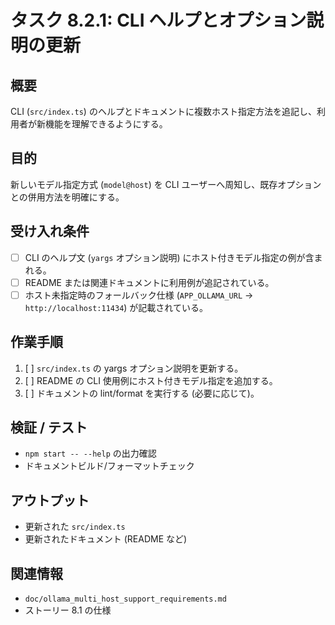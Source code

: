 # タスク 8.2.1: CLI ヘルプとオプション説明の更新

## 概要
CLI (`src/index.ts`) のヘルプとドキュメントに複数ホスト指定方法を追記し、利用者が新機能を理解できるようにする。

## 目的
新しいモデル指定方式 (`model@host`) を CLI ユーザーへ周知し、既存オプションとの併用方法を明確にする。

## 受け入れ条件
- [ ] CLI のヘルプ文 (`yargs` オプション説明) にホスト付きモデル指定の例が含まれる。
- [ ] README または関連ドキュメントに利用例が追記されている。
- [ ] ホスト未指定時のフォールバック仕様 (`APP_OLLAMA_URL` → `http://localhost:11434`) が記載されている。

## 作業手順
1. [ ] `src/index.ts` の yargs オプション説明を更新する。
2. [ ] README の CLI 使用例にホスト付きモデル指定を追加する。
3. [ ] ドキュメントの lint/format を実行する (必要に応じて)。

## 検証 / テスト
- `npm start -- --help` の出力確認
- ドキュメントビルド/フォーマットチェック

## アウトプット
- 更新された `src/index.ts`
- 更新されたドキュメント (README など)

## 関連情報
- `doc/ollama_multi_host_support_requirements.md`
- ストーリー 8.1 の仕様
